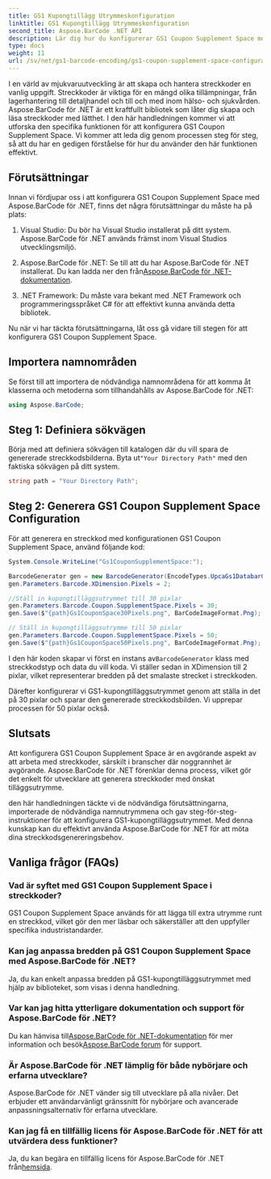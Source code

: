 ```yaml
---
title: GS1 Kupongtillägg Utrymmeskonfiguration
linktitle: GS1 Kupongtillägg Utrymmeskonfiguration
second_title: Aspose.BarCode .NET API
description: Lär dig hur du konfigurerar GS1 Coupon Supplement Space med Aspose.BarCode för .NET. Följ vår steg-för-steg-guide för att bemästra den här funktionen.
type: docs
weight: 11
url: /sv/net/gs1-barcode-encoding/gs1-coupon-supplement-space-configuration/
---
```


I en värld av mjukvaruutveckling är att skapa och hantera streckkoder en vanlig uppgift. Streckkoder är viktiga för en mängd olika tillämpningar, från lagerhantering till detaljhandel och till och med inom hälso- och sjukvården. Aspose.BarCode för .NET är ett kraftfullt bibliotek som låter dig skapa och läsa streckkoder med lätthet. I den här handledningen kommer vi att utforska den specifika funktionen för att konfigurera GS1 Coupon Supplement Space. Vi kommer att leda dig genom processen steg för steg, så att du har en gedigen förståelse för hur du använder den här funktionen effektivt.

## Förutsättningar

Innan vi fördjupar oss i att konfigurera GS1 Coupon Supplement Space med Aspose.BarCode för .NET, finns det några förutsättningar du måste ha på plats:

1. Visual Studio: Du bör ha Visual Studio installerat på ditt system. Aspose.BarCode för .NET används främst inom Visual Studios utvecklingsmiljö.

2.  Aspose.BarCode för .NET: Se till att du har Aspose.BarCode för .NET installerat. Du kan ladda ner den från[Aspose.BarCode för .NET-dokumentation](https://reference.aspose.com/barcode/net/).

3. .NET Framework: Du måste vara bekant med .NET Framework och programmeringsspråket C# för att effektivt kunna använda detta bibliotek.

Nu när vi har täckta förutsättningarna, låt oss gå vidare till stegen för att konfigurera GS1 Coupon Supplement Space.

## Importera namnområden

Se först till att importera de nödvändiga namnområdena för att komma åt klasserna och metoderna som tillhandahålls av Aspose.BarCode för .NET:

```csharp
using Aspose.BarCode;
```

## Steg 1: Definiera sökvägen

 Börja med att definiera sökvägen till katalogen där du vill spara de genererade streckkodsbilderna. Byta ut`"Your Directory Path"` med den faktiska sökvägen på ditt system.

```csharp
string path = "Your Directory Path";
```

## Steg 2: Generera GS1 Coupon Supplement Space Configuration

För att generera en streckkod med konfigurationen GS1 Coupon Supplement Space, använd följande kod:

```csharp
System.Console.WriteLine("Gs1CouponSupplementSpace:");

BarcodeGenerator gen = new BarcodeGenerator(EncodeTypes.UpcaGs1DatabarCoupon, "123456789012(8110)ASPOSE");
gen.Parameters.Barcode.XDimension.Pixels = 2;

//Ställ in kupongtilläggsutrymmet till 30 pixlar
gen.Parameters.Barcode.Coupon.SupplementSpace.Pixels = 30;
gen.Save($"{path}Gs1CouponSpace30Pixels.png", BarCodeImageFormat.Png);

// Ställ in kupongtilläggsutrymme till 50 pixlar
gen.Parameters.Barcode.Coupon.SupplementSpace.Pixels = 50;
gen.Save($"{path}Gs1CouponSpace50Pixels.png", BarCodeImageFormat.Png);
```

 I den här koden skapar vi först en instans av`BarcodeGenerator` klass med streckkodstyp och data du vill koda. Vi ställer sedan in XDimension till 2 pixlar, vilket representerar bredden på det smalaste strecket i streckkoden. 

Därefter konfigurerar vi GS1-kupongtilläggsutrymmet genom att ställa in det på 30 pixlar och sparar den genererade streckkodsbilden. Vi upprepar processen för 50 pixlar också.

## Slutsats

Att konfigurera GS1 Coupon Supplement Space är en avgörande aspekt av att arbeta med streckkoder, särskilt i branscher där noggrannhet är avgörande. Aspose.BarCode för .NET förenklar denna process, vilket gör det enkelt för utvecklare att generera streckkoder med önskat tilläggsutrymme.

den här handledningen täckte vi de nödvändiga förutsättningarna, importerade de nödvändiga namnutrymmena och gav steg-för-steg-instruktioner för att konfigurera GS1-kupongtilläggsutrymmet. Med denna kunskap kan du effektivt använda Aspose.BarCode för .NET för att möta dina streckkodsgenereringsbehov.

## Vanliga frågor (FAQs)

### Vad är syftet med GS1 Coupon Supplement Space i streckkoder?
GS1 Coupon Supplement Space används för att lägga till extra utrymme runt en streckkod, vilket gör den mer läsbar och säkerställer att den uppfyller specifika industristandarder.

### Kan jag anpassa bredden på GS1 Coupon Supplement Space med Aspose.BarCode för .NET?
Ja, du kan enkelt anpassa bredden på GS1-kupongtilläggsutrymmet med hjälp av biblioteket, som visas i denna handledning.

### Var kan jag hitta ytterligare dokumentation och support för Aspose.BarCode för .NET?
 Du kan hänvisa till[Aspose.BarCode för .NET-dokumentation](https://reference.aspose.com/barcode/net/) för mer information och besök[Aspose.BarCode forum](https://forum.aspose.com/c/barcode/13) för support.

### Är Aspose.BarCode för .NET lämplig för både nybörjare och erfarna utvecklare?
Aspose.BarCode för .NET vänder sig till utvecklare på alla nivåer. Det erbjuder ett användarvänligt gränssnitt för nybörjare och avancerade anpassningsalternativ för erfarna utvecklare.

### Kan jag få en tillfällig licens för Aspose.BarCode för .NET för att utvärdera dess funktioner?
 Ja, du kan begära en tillfällig licens för Aspose.BarCode för .NET från[hemsida](https://purchase.aspose.com/temporary-license/).